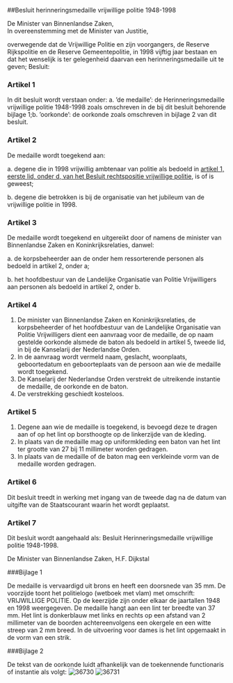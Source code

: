<meta http-equiv='Content-Type' content='text/html; charset=utf-8' />

##Besluit herinneringsmedaille vrijwillige politie 1948-1998

De Minister van Binnenlandse Zaken,  
In overeenstemming met de Minister van Justitie,

overwegende dat de Vrijwillige Politie en zijn voorgangers, de Reserve Rijkspolitie en de Reserve Gemeentepolitie, in 1998 vijftig jaar bestaan en dat het wenselijk is ter gelegenheid daarvan een herinneringsmedaille uit te geven;
Besluit:     

### Artikel 1  

In dit besluit wordt verstaan onder: a. ’de medaille’: de Herinneringsmedaille vrijwillige politie 1948-1998 zoals omschreven in de bij dit besluit behorende bijlage 1;b. ’oorkonde’: de oorkonde zoals omschreven in bijlage 2 van dit besluit.  

### Artikel 2  

De medaille wordt toegekend aan: 

a.  degene die in 1998 vrijwillig ambtenaar van politie als bedoeld in [artikel 1, eerste lid, onder d, van het Besluit rechtspositie vrijwillige politie](../../../../../../../AMvB/besluit/rechtspositie/vrijwillige/politie/BWBR0007321/README.md), is of is geweest; 

b.  degene die betrokken is bij de organisatie van het jubileum van de vrijwillige politie in 1998.   

### Artikel 3  

De medaille wordt toegekend en uitgereikt door of namens de minister van Binnenlandse Zaken en Koninkrijksrelaties, danwel: 

a.  de korpsbeheerder aan de onder hem ressorterende personen als bedoeld in artikel 2, onder a; 

b.  het hoofdbestuur van de Landelijke Organisatie van Politie Vrijwilligers aan personen als bedoeld in artikel 2, onder b.   

### Artikel 4  

1.  De minister van Binnenlandse Zaken en Koninkrijksrelaties, de korpsbeheerder of het hoofdbestuur van de Landelijke Organisatie van Politie Vrijwilligers dient een aanvraag voor de medaille, de op naam gestelde oorkonde alsmede de baton als bedoeld in artikel 5, tweede lid, in bij de Kanselarij der Nederlandse Orden.   
2.  In de aanvraag wordt vermeld naam, geslacht, woonplaats, geboortedatum en geboorteplaats van de persoon aan wie de medaille wordt toegekend.   
3.  De Kanselarij der Nederlandse Orden verstrekt de uitreikende instantie de medaille, de oorkonde en de baton.   
4.  De verstrekking geschiedt kosteloos.  

### Artikel 5  

1.  Degene aan wie de medaille is toegekend, is bevoegd deze te dragen aan of op het lint op borsthoogte op de linkerzijde van de kleding.   
2.  In plaats van de medaille mag op uniformkleding een baton van het lint ter grootte van 27 bij 11 millimeter worden gedragen.   
3.  In plaats van de medaille of de baton mag een verkleinde vorm van de medaille worden gedragen.   

### Artikel 6  

Dit besluit treedt in werking met ingang van de tweede dag na de datum van uitgifte van de Staatscourant waarin het wordt geplaatst.  

### Artikel 7  

Dit besluit wordt aangehaald als: Besluit Herinneringsmedaille vrijwillige politie 1948-1998. 

De 
Minister van Binnenlandse Zaken,
H.F. Dijkstal     

###Bijlage 1 

De medaille is vervaardigd uit brons en heeft een doorsnede van 35 mm. De voorzijde toont het politielogo (wetboek met vlam) met omschrift: VRIJWILLIGE POLITIE. Op de keerzijde zijn onder elkaar de jaartallen 1948 en 1998 weergegeven. De medaille hangt aan een lint ter breedte van 37 mm. Het lint is donkerblauw met links en rechts op een afstand van 2 millimeter van de boorden achtereenvolgens een okergele en een witte streep van 2 mm breed. In de uitvoering voor dames is het lint opgemaakt in de vorm van een strik.  

###Bijlage 2 

De tekst van de oorkonde luidt afhankelijk van de toekennende functionaris of instantie als volgt: ![36730](http://wetten.overheid.nl/Illustration/36730)
![36731](http://wetten.overheid.nl/Illustration/36731)

